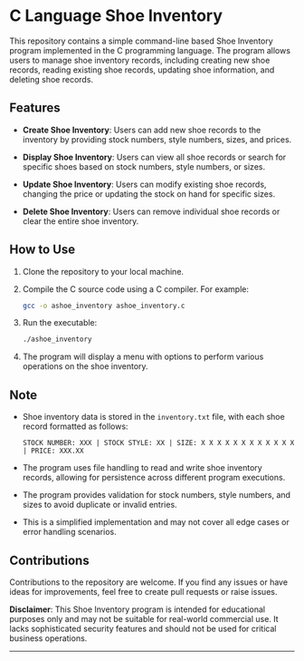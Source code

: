 # C Language Shoe Inventory 

This repository contains a simple command-line based Shoe Inventory program implemented in the C programming language. The program allows users to manage shoe inventory records, including creating new shoe records, reading existing shoe records, updating shoe information, and deleting shoe records.

## Features

- **Create Shoe Inventory**: Users can add new shoe records to the inventory by providing stock numbers, style numbers, sizes, and prices.

- **Display Shoe Inventory**: Users can view all shoe records or search for specific shoes based on stock numbers, style numbers, or sizes.

- **Update Shoe Inventory**: Users can modify existing shoe records, changing the price or updating the stock on hand for specific sizes.

- **Delete Shoe Inventory**: Users can remove individual shoe records or clear the entire shoe inventory.

## How to Use

1. Clone the repository to your local machine.

2. Compile the C source code using a C compiler. For example:

   ```bash
   gcc -o ashoe_inventory ashoe_inventory.c
   ```

3. Run the executable:

   ```bash
   ./ashoe_inventory
   ```

4. The program will display a menu with options to perform various operations on the shoe inventory.

## Note

- Shoe inventory data is stored in the `inventory.txt` file, with each shoe record formatted as follows:
  ```
  STOCK NUMBER: XXX | STOCK STYLE: XX | SIZE: X X X X X X X X X X X X | PRICE: XXX.XX
  ```

- The program uses file handling to read and write shoe inventory records, allowing for persistence across different program executions.

- The program provides validation for stock numbers, style numbers, and sizes to avoid duplicate or invalid entries.

- This is a simplified implementation and may not cover all edge cases or error handling scenarios.

## Contributions

Contributions to the repository are welcome. If you find any issues or have ideas for improvements, feel free to create pull requests or raise issues.

**Disclaimer**: This Shoe Inventory program is intended for educational purposes only and may not be suitable for real-world commercial use. It lacks sophisticated security features and should not be used for critical business operations.

---
